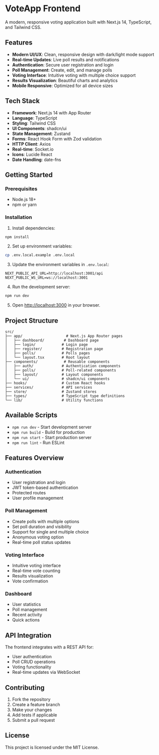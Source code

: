 # VoteApp Frontend

A modern, responsive voting application built with Next.js 14, TypeScript, and Tailwind CSS.

## Features

- **Modern UI/UX**: Clean, responsive design with dark/light mode support
- **Real-time Updates**: Live poll results and notifications
- **Authentication**: Secure user registration and login
- **Poll Management**: Create, edit, and manage polls
- **Voting Interface**: Intuitive voting with multiple choice support
- **Results Visualization**: Beautiful charts and analytics
- **Mobile Responsive**: Optimized for all device sizes

## Tech Stack

- **Framework**: Next.js 14 with App Router
- **Language**: TypeScript
- **Styling**: Tailwind CSS
- **UI Components**: shadcn/ui
- **State Management**: Zustand
- **Forms**: React Hook Form with Zod validation
- **HTTP Client**: Axios
- **Real-time**: Socket.io
- **Icons**: Lucide React
- **Date Handling**: date-fns

## Getting Started

### Prerequisites

- Node.js 18+ 
- npm or yarn

### Installation

1. Install dependencies:
```bash
npm install
```

2. Set up environment variables:
```bash
cp .env.local.example .env.local
```

3. Update the environment variables in `.env.local`:
```
NEXT_PUBLIC_API_URL=http://localhost:3001/api
NEXT_PUBLIC_WS_URL=ws://localhost:3001
```

4. Run the development server:
```bash
npm run dev
```

5. Open [http://localhost:3000](http://localhost:3000) in your browser.

## Project Structure

```
src/
├── app/                    # Next.js App Router pages
│   ├── dashboard/         # Dashboard page
│   ├── login/            # Login page
│   ├── register/         # Registration page
│   ├── polls/            # Polls pages
│   └── layout.tsx        # Root layout
├── components/            # Reusable components
│   ├── auth/             # Authentication components
│   ├── polls/            # Poll-related components
│   ├── layout/           # Layout components
│   └── ui/               # shadcn/ui components
├── hooks/                # Custom React hooks
├── services/             # API services
├── store/                # Zustand stores
├── types/                # TypeScript type definitions
└── lib/                  # Utility functions
```

## Available Scripts

- `npm run dev` - Start development server
- `npm run build` - Build for production
- `npm run start` - Start production server
- `npm run lint` - Run ESLint

## Features Overview

### Authentication
- User registration and login
- JWT token-based authentication
- Protected routes
- User profile management

### Poll Management
- Create polls with multiple options
- Set poll duration and visibility
- Support for single and multiple choice
- Anonymous voting option
- Real-time poll status updates

### Voting Interface
- Intuitive voting interface
- Real-time vote counting
- Results visualization
- Vote confirmation

### Dashboard
- User statistics
- Poll management
- Recent activity
- Quick actions

## API Integration

The frontend integrates with a REST API for:
- User authentication
- Poll CRUD operations
- Voting functionality
- Real-time updates via WebSocket

## Contributing

1. Fork the repository
2. Create a feature branch
3. Make your changes
4. Add tests if applicable
5. Submit a pull request

## License

This project is licensed under the MIT License.
